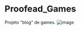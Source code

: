 # Proofead_Games
Projeto "blog" de games.
![image](https://github.com/Sidnei-Junior-dev/Proofead_Games/assets/135073086/b3bb93ce-707f-429a-8902-05ae1daa30ce)
